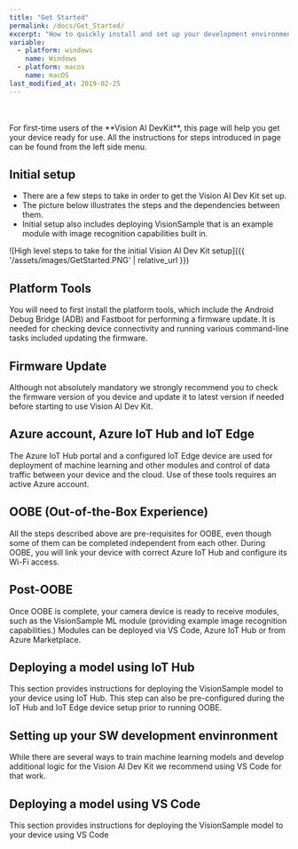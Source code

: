 ```yaml
---
title: "Get Started"
permalink: /docs/Get_Started/
excerpt: "How to quickly install and set up your development environment to use the Vision AI DevKit."
variable:
  - platform: windows
    name: Windows
  - platform: macos
    name: macOS
last_modified_at: 2019-02-25
---
```

<br>
<br>
For first-time users of the **Vision AI DevKit**, this page will help you get your device ready for use. All the instructions for steps introduced in page can be found from the left side menu.

## Initial setup
* There are a few steps to take in order to get the Vision AI Dev Kit set up.
* The picture below illustrates the steps and the dependencies between them.
* Initial setup also includes deploying VisionSample that is an example module with image recognition capabilities built in.

![High level steps to take for the initial Vision AI Dev Kit setup]({{ '/assets/images/GetStarted.PNG' | relative_url }})

## Platform Tools

You will need to first install the platform tools, which include the Android Debug Bridge (ADB) and Fastboot for performing a firmware update. It is needed for checking device connectivity and running various command-line tasks included updating the firmware.

## Firmware Update

Although not absolutely mandatory we strongly recommend you to check the firmware version of you device and update it to latest version if needed before starting to use Vision AI Dev Kit.

## Azure account, Azure IoT Hub and IoT Edge

The Azure IoT Hub portal and a configured IoT Edge device are used for deployment of machine learning and other modules and control of data traffic between your device and the cloud. Use of these tools requires an active Azure account. 

## OOBE (Out-of-the-Box Experience)

All the steps described above are pre-requisites for OOBE, even though some of them can be completed independent from each other. During OOBE, you will link your device with correct Azure IoT Hub and configure its Wi-Fi access. 

## Post-OOBE

Once OOBE is complete, your camera device is ready to receive modules, such as the VisionSample ML module (providing example image recognition capabilities.) Modules can be deployed via VS Code, Azure IoT Hub or from Azure Marketplace.

## Deploying a model using IoT Hub

This section provides instructions for deploying the VisionSample model to your device using IoT Hub. This step can also be pre-configured during the IoT Hub and IoT Edge device setup prior to running OOBE.

## Setting up your SW development envinronment

While there are several ways to train machine learning models and develop additional logic for the Vision AI Dev Kit we recommend using VS Code for that work.

## Deploying a model using VS Code

This section provides instructions for deploying the VisionSample model to your device using VS Code
